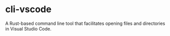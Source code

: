 # cli-vscode
A Rust-based command line tool that facilitates opening files and directories in Visual Studio Code.
